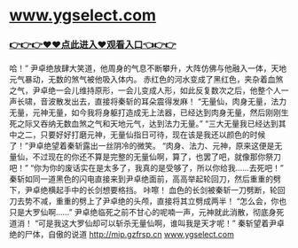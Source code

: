 # www.ygselect.com
### <a href="https://github.com/kjiud/manw/issues/1">👉👉👉♥♥点此进入♥观看入口👈👉👉</a>
 哈！”
    尹卓绝放肆大笑道，他周身的气息不断攀升，大阵仿佛与他融入一体，天地元气暴动，无数的煞气被他吸入体内。
    赤红色的河水变成了黑红色，夹杂着血煞之气，尹卓绝一会儿维持原形，一会儿变成人形，如此反复数次之后，他整个人一声长啸，音波散发出去，直接将秦斩的耳朵震得发麻！
    “无量仙，肉身无量，法力无量，元神无量，如今我将身躯打造成无上法器，已经达到肉身无量，然后刚刚生死之际又吞纳无数血煞之气和天地元气，达到法力无量。”
    “三大无量我已经达到其中之二，只要好好打磨元神，无量仙指日可待，现在该是我还以颜色的时候了！”尹卓绝望着秦斩露出一丝阴冷的微笑。
    “肉身、法力、元神，原来这便是无量仙，不过现在的你还不算是完整的无量仙啊，算了，也罢了吧，就像那你祭刀吧！”
    “你为你的废话实在是太多了，我真的是受够了，所以你给我……去死吧！”
    秦斩如同一道黑色的闪电直接来到尹卓绝面前，高高举起轮回刀，然后重重的劈下，尹卓绝横起手中的长剑想要格挡。
    咔嚓！
    血色的长剑被秦斩一刀劈断，轮回刀去势不减，重重的劈上了尹卓绝的头颅，直接将其立劈成两半！
    “怎么会，你也只是大罗仙啊……”
    尹卓绝临死之前不甘心的呢喃一声，元神就此消散，彻底身死道消！
    “可是我这大罗仙却可以斩杀无量仙啊，谁叫我是天才呢！”
    秦斩望着尹卓绝的尸体，自傲的说道
http://mip.gzfrsp.cn
www.ygselect.com
